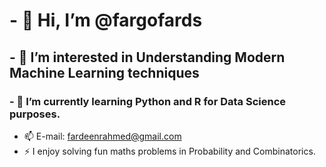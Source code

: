 # - 👋 Hi, I’m @fargofards
## - 👀 I’m interested in Understanding Modern Machine Learning techniques
### - 🌱 I’m currently learning Python and R for Data Science purposes.

- 📫 E-mail: fardeenrahmed@gmail.com
- ⚡ I enjoy solving fun maths problems in Probability and Combinatorics.

<!---
fargofards/fargofards is a ✨ special ✨ repository because its `README.md` (this file) appears on your GitHub profile.
You can click the Preview link to take a look at your changes.
--->
